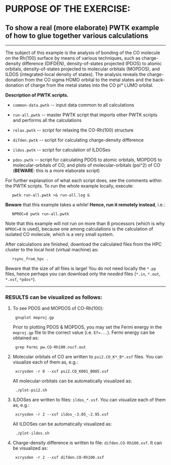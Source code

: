 # PURPOSE OF THE EXERCISE:
## To show a real (more elaborate) PWTK example of how to glue together various calculations
--------------------------------------------------------------------

The subject of this example is the analysis of bonding of the CO
molecule on the Rh(100) surface by means of various techniques, such
as charge-density difference (DIFDEN), density-of-states projected
(PDOS) to atomic orbitals, density-of-states projected to molecular
orbitals (MOPDOS), and ILDOS (integrated-local density of states). The
analysis reveals the charge-donation from the CO sigma HOMO orbital to
the metal states and the back-donation of charge from the metal states
into the CO pi* LUMO orbital.


**Description of PWTK scripts.**

* `common-data.pwtk` -- input data common to all calculations

* `run-all.pwtk` -- master PWTK script that imports other PWTK scripts
                    and performs all the calculations
		  
* `relax.pwtk` -- script for relaxing the CO-Rh(100) structure

* `difden.pwtk` -- script for calculating charge-density difference

* `ildos.pwtk` -- script for calculation of ILDOSes

* `pdos.pwtk` -- script for calculating PDOS to atomic orbitals, MOPDOS
                 to molecular-orbitals of CO, and plots of
                 molecular-orbitals (psi^2) of CO (**BEWARE**: this is a
                 more elaborate script)

For further explanation of what each script does, see the comments
within the PWTK scripts. To run the whole example locally, execute:

       pwtk run-all.pwtk >& run-all.log &

**Beware** that this example takes a while! **Hence, run it remotely
instead**, i.e.:

       NPROC=8 pwtk run-all.pwtk
 
Note that this example will not run on more than 8 processors (which
is why `NPROC=8` is used), because one among calculations is the
calculation of isolated CO molecule, which is a very small system.

After calculations are finished, download the calculated files from
the HPC cluster to the local host (virtual machine) as:


       rsync_from_hpc . 
       
Beware that the size of all files is large! You do not need locally
the `*.pp` files, hence perhaps you can download only the
*needed* files (`*.in`, `*.out`, `*.xsf`, `*pdos*`).

------------------------------------------------------------------------

### RESULTS can be visualized as follows:


1. To see PDOS and MOPDOS of CO-Rh(100):

        gnuplot moproj.gp

   Prior to plotting PDOS & MOPDOS, you may set the Fermi energy in
   the `moproj.gp` file to the correct value (i.e. `Ef=...`). Fermi
   energy can be obtained as:
   
        grep Fermi pw.CO-Rh100.nscf.out
   
3. Molecular orbitals of CO are written to `psi2.CO_K*_B*.xsf`
   files. You can visualize each of them as, e.g.:

        xcrysden -r 0 --xsf psi2.CO_K001_B005.xsf

   All molecular-orbitals can be automatically visualized as:

        ./plot-psi2.sh


4. ILDOSes are written to files: `ildos_*.xsf`. You can visualize each
   of them as, e.g.:

        xcrysden -r 2 --xsf ildos_-3.05_-2.95.xsf

   All ILDOSes can be automatically visualized as:

        ./plot-ildos.sh


5. Charge-density difference is written to file: `difden.CO-Rh100.xsf`.
   It can be visualized as:

        xcrysden -r 2 --xsf difden.CO-Rh100.xsf
